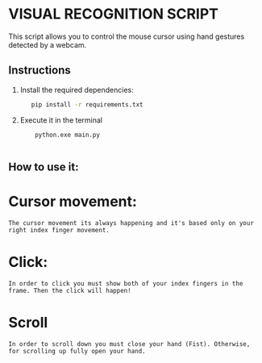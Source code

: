 # VISUAL RECOGNITION SCRIPT

This script allows you to control the mouse cursor using hand gestures detected by a webcam.

## Instructions

1. Install the required dependencies:
    ```bash
       pip install -r requirements.txt
2. Execute it in the terminal
   ```bash
       python.exe main.py
   


## How to use it:

# Cursor movement:
    The cursor movement its always happening and it's based only on your right index finger movement.

# Click:
    In order to click you must show both of your index fingers in the frame. Then the click will happen!

# Scroll
    In order to scroll down you must close your hand (Fist). Otherwise, for scrolling up fully open your hand.

 
